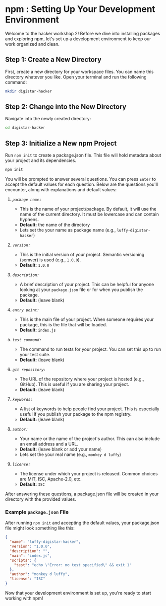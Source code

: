 # npm : Setting Up Your Development Environment

Welcome to the hacker workshop 2! Before we dive into installing packages and exploring npm, let's set up a development environment to keep our work organized and clean.

## Step 1: Create a New Directory

First, create a new directory for your workspace files. You can name this directory whatever you like. Open your terminal and run the following command:

```sh
mkdir digistar-hacker
```

## Step 2: Change into the New Directory

Navigate into the newly created directory:

```sh
cd digistar-hacker
```

## Step 3: Initialize a New npm Project

Run `npm init` to create a package.json file. This file will hold metadata about your project and its dependencies.

```sh
npm init
```

You will be prompted to answer several questions. You can press `Enter` to accept the default values for each question. Below are the questions you'll encounter, along with explanations and default values:

1. *`package name:`*
    - This is the name of your project/package. By default, it will use the name of the current directory. It must be lowercase and can contain hyphens.
    - **Default:** the name of the directory
    - Lets set the your name as package name (e.g., `luffy-digistar-hacker`)

2. *`version:`*
    - This is the initial version of your project. Semantic versioning (semver) is used (e.g., `1.0.0`).
    - **Default:** `1.0.0`

3. *`description:`*
    - A brief description of your project. This can be helpful for anyone looking at your `package.json` file or for when you publish the package.
    - **Default:** (leave blank)

4. *`entry point:`*
    - This is the main file of your project. When someone requires your package, this is the file that will be loaded.
    - **Default:** `index.js`

5. *`test command:`*
    - The command to run tests for your project. You can set this up to run your test suite.
    - **Default:** (leave blank)

6. *`git repository:`*
    - The URL of the repository where your project is hosted (e.g., GitHub). This is useful if you are sharing your project.
    - **Default:** (leave blank)

7. *`keywords:`*
    - A list of keywords to help people find your project. This is especially useful if you publish your package to the npm registry.
    - **Default:** (leave blank)

8. *`author:`*
    - Your name or the name of the project's author. This can also include an email address and a URL.
    - **Default:** (leave blank or add your name)
    - Lets set the your real name (e.g., `monkey d luffy`)

9. *`license:`*
    - The license under which your project is released. Common choices are MIT, ISC, Apache-2.0, etc.
    - **Default:** `ISC`

After answering these questions, a package.json file will be created in your directory with the provided values.

### Example `package.json` File

After running `npm init` and accepting the default values, your package.json file might look something like this:

```json
{
  "name": "luffy-digistar-hacker",
  "version": "1.0.0",
  "description": "",
  "main": "index.js",
  "scripts": {
    "test": "echo \"Error: no test specified\" && exit 1"
  },
  "author": "monkey d luffy",
  "license": "ISC"
}
```

Now that your development environment is set up, you're ready to start working with npm! 